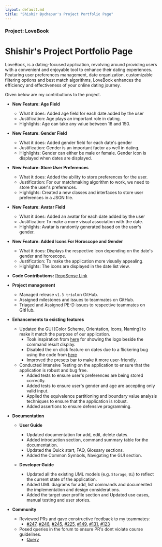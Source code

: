 ```yaml
---
layout: default.md
title: "Shishir Bychapur's Project Portfolio Page"
---
```


### Project: LoveBook

# Shishir's Project Portfolio Page

LoveBook, is a dating-focused application, revolving around providing users with a convenient
and enjoyable tool to enhance their dating experiences. Featuring user preferences management, date organization,
customizable filtering options and best match algorithms, LoveBook enhances the efficiency and effectiveness of your
online dating journey.

Given below are my contributions to the project.

* **New Feature: Age Field**
  * What it does: Added age field for each date added by the user
  * Justification: Age plays an important role in dating.
  * Highlights: Age can take any value between 18 and 150.

* **New Feature: Gender Field**
  * What it does: Added gender field for each date's gender
  * Justification: Gender is an important factor as well in dating.
  * Highlights: Gender can either be male or female. Gender icon is displayed when dates are displayed.

* **New Feature: Store User Preferences** 
  * What it does: Added the ability to store preferences for the user.
  * Justification: For our matchmaking algorithm to work, we need to store the user's preferences.
  * Highlights: Created a new classes and interfaces to store user preferences in a JSON file.

* **New Feature: Avatar Field** 
  * What it does: Added an avatar for each date added by the user
  * Justification: To make a more visual association with the date.
  * Highlights: Avatar is randomly generated based on the user's gender.

* **New Feature: Added Icons For Horoscope and Gender** 
  * What it does: Displays the respective icon depending on the date's gender and horoscope.
  * Justification: To make the application more visually appealing.
  * Highlights: The icons are displayed in the date list view.

* **Code Contributions:** [RepoSense Link](https://nus-cs2103-ay2324s1.github.io/tp-dashboard/?search=shishir&sort=groupTitle&sortWithin=title&timeframe=commit&mergegroup=&groupSelect=groupByRepos&breakdown=true&checkedFileTypes=docs~functional-code~test-code&since=2023-09-22&tabOpen=false)

* **Project management**
  * Managed release `v1.3 trial`on GitHub.
  * Assigned milestones and issues to teammates on GitHub.
  * Triaged and Assigned PE-D issues to respective teammates on GitHub.

* **Enhancements to existing features**

  * Updated the GUI [Color Scheme, Orientation, Icons, Naming] to make it match the purpose of our application. 
      - Took inspiration from [here](https://github.com/AY1920S2-CS2103T-F09-3/main) for showing the logo beside the command result display.
      - Disabled the on click feature on dates due to a flickering bug using the code from [here](https://stackoverflow.com/questions/20621752/javafx-make-listview-not-selectable-via-mouse)
      - Improved the presets bar to make it more user-friendly.
  * Conducted Intensive Testing on the application to ensure that the application is robust and bug free.
      - Added tests to ensure user's preferences are being stored correctly.
      - Added tests to ensure user's gender and age are accepting only valid input.
      - Applied the equivalence partitioning and boundary value analysis techniques to ensure that the application is robust.
      - Added assertions to ensure defensive programming.

* **Documentation**

  * **User Guide**
    - Updated documentation for add, edit, delete dates.
    - Added introduction section, command summary table for the documentation.
    - Updated the Quick start, FAQ, Glossary sections.
    - Added the Common Symbols, Navigating the GUI section.

  * **Developer Guide**
    - Updated all the existing UML models (e.g. `Storage`, `Ui`) to reflect the current state of the application.
    - Added UML diagrams for add, list commands and documented the implementation and design considerations.
    - Added the target user profile section and Updated use cases, manual testing and user stories.

* **Community**
  * Reviewed PRs and gave constructive feedback to my teammates:
    - [#247](https://github.com/AY2324S1-CS2103T-F10-2/tp/pull/247), [#246](https://github.com/AY2324S1-CS2103T-F10-2/tp/pull/246), [#245](https://github.com/AY2324S1-CS2103T-F10-2/tp/pull/245), [#225](https://github.com/AY2324S1-CS2103T-F10-2/tp/pull/225), [#149](https://github.com/AY2324S1-CS2103T-F10-2/tp/pull/149), [#131](https://github.com/AY2324S1-CS2103T-F10-2/tp/pull/131), [#123](https://github.com/AY2324S1-CS2103T-F10-2/tp/pull/123)
  * Posed queries in the forum to ensure PR's dont violate course guidelines.
    - [Query](https://github.com/nus-cs2103-AY2324S1/forum/issues/394)
